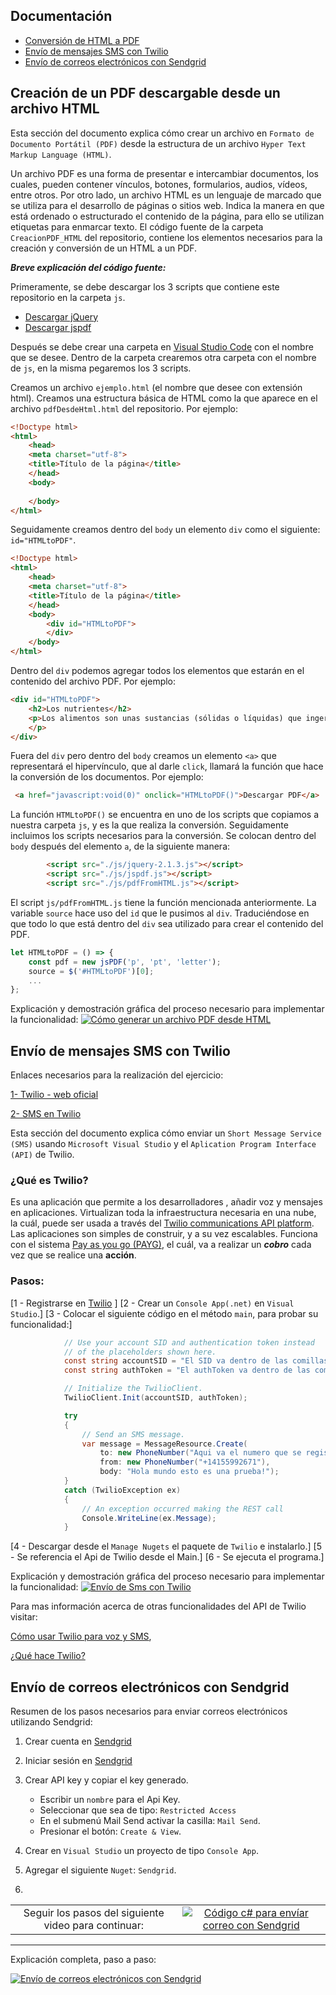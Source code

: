 ## Documentación

* [Conversión de HTML a PDF](#Creación-de-un-PDF-descargable-desde-un-archivo-HTML)
* [Envío de mensajes SMS con Twilio](#Envío-de-mensajes-SMS-con-Twilio)
* [Envío de correos electrónicos con Sendgrid](#Envío-de-correos-electrónicos-con-Sendgrid)

## Creación de un PDF descargable desde un archivo HTML

Esta sección del documento explica cómo crear un archivo en `Formato de Documento Portátil (PDF)` desde la estructura de un archivo `Hyper Text Markup Language (HTML)`.

Un archivo PDF es una forma de presentar e intercambiar documentos, los cuales, pueden contener vínculos, botones, formularios, audios, vídeos, entre otros. 
Por otro lado, un archivo HTML es un lenguaje de marcado que se utiliza para el desarrollo de páginas o sitios web. Indica la manera en que está ordenado o estructurado el contenido de la página, para ello se utilizan etiquetas para enmarcar texto.
El código fuente de la carpeta `CreacionPDF_HTML` del repositorio, contiene los elementos necesarios para la creación y conversión de un HTML a un PDF.

***Breve explicación del código fuente:***

Primeramente, se debe descargar los 3 scripts que contiene este repositorio en la carpeta `js`. 

* [Descargar jQuery](https://unpkg.com/jquery@latest/dist/jquery.min.js)
* [Descargar jspdf](https://unpkg.com/jspdf@latest/dist/jspdf.min.js)

Después se debe crear una carpeta en [Visual Studio Code](https://code.visualstudio.com/#alt-downloads "Visual Studio Code") con el nombre que se desee. 
Dentro de la carpeta crearemos otra carpeta con el nombre de `js`, en la misma pegaremos los 3 scripts.

Creamos un archivo `ejemplo.html` (el nombre que desee con extensión html). Creamos una estructura básica de HTML como la que aparece en el archivo `pdfDesdeHtml.html` del repositorio.
Por ejemplo:
```html
<!Doctype html>
<html>
    <head>
	<meta charset="utf-8">
	<title>Título de la página</title>
    </head>
    <body>
        
    </body>
</html>
```

Seguidamente creamos dentro del `body` un elemento `div` como el siguiente: `id="HTMLtoPDF"`.

```html
<!Doctype html>
<html>
    <head>
	<meta charset="utf-8">
	<title>Título de la página</title>
    </head>
    <body>
        <div id="HTMLtoPDF">
        </div>
    </body>
</html>
```

Dentro del `div` podemos agregar todos los elementos que estarán en el contenido del archivo PDF.
Por ejemplo:
```html
<div id="HTMLtoPDF">
    <h2>Los nutrientes</h2>
    <p>Los alimentos son unas sustancias (sólidas o líquidas) que ingerimos y que nuestro organismo transforma obteniendo unas sustancias químicas, nutrientes, necesarios para la formación, crecimiento y reconstrucción de nuestros tejidos. Alimentos son la leche y sus derivados, las legumbres, las carnes, el pescado, la fruta, las verduras, las hortalizas, los cereales, la mantequilla, etc. y nutrientes, los hidratos de carbono, las proteínas, la fibra, los minerales y los lípidos.
    </p>  
</div>
```

Fuera del `div` pero dentro del `body` creamos un elemento `<a>` que representará el hipervínculo, que al darle `click`, llamará la función que hace la conversión de los documentos. 
Por ejemplo:
```html
 <a href="javascript:void(0)" onclick="HTMLtoPDF()">Descargar PDF</a>
```
La función `HTMLtoPDF()` se encuentra en uno de los scripts que copiamos a nuestra carpeta `js`, y es la que realiza la conversión.
Seguidamente incluimos los scripts necesarios para la conversión. Se colocan dentro del `body` después del elemento `a`, de la siguiente manera:
```html
        <script src="./js/jquery-2.1.3.js"></script>
        <script src="./js/jspdf.js"></script>
        <script src="./js/pdfFromHTML.js"></script>
```
	
El script `js/pdfFromHTML.js` tiene la función mencionada anteriormente. La variable `source` hace uso del `id` que le pusimos al `div`. Traduciéndose en que todo lo que está dentro del `div` sea utilizado para crear el contenido del PDF.
```js
let HTMLtoPDF = () => {
    const pdf = new jsPDF('p', 'pt', 'letter');
    source = $('#HTMLtoPDF')[0];
    ...
};
```

Explicación y demostración gráfica del proceso necesario para implementar la funcionalidad:
[![Cómo generar un archivo PDF desde HTML](https://img.youtube.com/vi/RzVcKMVioSg/hqdefault.jpg)](https://www.youtube.com/embed/RzVcKMVioSg "Cómo generar un archivo PDF desde HTML")


## Envío de mensajes SMS con Twilio

Enlaces necesarios para la realización del ejercicio:

[1- Twilio - web oficial](https://www.twilio.com/ "Twilio - web oficial")

[2- SMS en Twilio](https://docs.microsoft.com/en-us/azure/twilio-dotnet-how-to-use-for-voice-sms "SMS en Twilio")


Esta sección del documento explica cómo enviar un `Short Message Service (SMS)` usando `Microsoft Visual Studio` y 
el `Aplication Program Interface (API)` de Twilio.

### ¿Qué es Twilio?

Es una aplicación que permite a los desarrolladores , añadir voz y mensajes en aplicaciones.
Virtualizan toda la infraestructura necesaria en una nube, la cuál, puede ser usada a través del [Twilio communications API platform](https://www.twilio.com/platform "Twilio communications API platform").
Las aplicaciones son simples de construir, y a su vez escalables.
Funciona con el sistema [Pay as you go (PAYG)](https://en.wikipedia.org/wiki/Pay_as_you_go "Pay as you go (PAYG)"), el cuál, va a realizar un ***cobro*** cada vez que se realice una **acción**.


### Pasos:
[1 - Registrarse en [Twilio](https://www.twilio.com/ "Twilio") ]
[2 - Crear un `Console App(.net)` en `Visual Studio`.]
[3 - Colocar el siguiente código en el método `main`, para probar su funcionalidad:] 
```cs
            // Use your account SID and authentication token instead
            // of the placeholders shown here.
            const string accountSID = "El SID va dentro de las comillas";
            const string authToken = "El authToken va dentro de las comillas";

            // Initialize the TwilioClient.
            TwilioClient.Init(accountSID, authToken);

            try
            {
                // Send an SMS message.
                var message = MessageResource.Create(
                    to: new PhoneNumber("Aqui va el numero que se registro en Twilio"),
                    from: new PhoneNumber("+14155992671"),
                    body: "Hola mundo esto es una prueba!");
            }
            catch (TwilioException ex)
            {
                // An exception occurred making the REST call
                Console.WriteLine(ex.Message);
            }
```
[4 -  Descargar desde el `Manage Nugets` el paquete de `Twilio` e instalarlo.]
[5 -  Se referencia el Api de Twilio desde el Main.]
[6 -  Se ejecuta el programa.]

Explicación y demostración gráfica del proceso necesario para implementar la funcionalidad:
[![Envío de Sms con Twilio](https://img.youtube.com/vi/wU4GA0GQu2s/hqdefault.jpg)](https://www.youtube.com/embed/wU4GA0GQu2s "Envío de Sms con Twilio")



Para mas información acerca de otras funcionalidades del API de Twilio visitar:

[Cómo usar Twilio para voz y SMS](https://docs.microsoft.com/en-us/azure/twilio-dotnet-how-to-use-for-voice-sms "https://docs.microsoft.com/en-us/azure/twilio-dotnet-how-to-use-for-voice-sms"),

[¿Qué hace Twilio?](https://www.twilio.com/blog/what-does-twilio-do "https://www.twilio.com/blog/what-does-twilio-do")



## Envío de correos electrónicos con Sendgrid

Resumen de los pasos necesarios para enviar correos electrónicos utilizando Sendgrid:

1. Crear cuenta en [Sendgrid](https://signup.sendgrid.com "signup")

2. Iniciar sesión en [Sendgrid](https://app.sendgrid.com/login "login")

3. Crear API key y copiar el key generado.
    * Escribir un `nombre` para el Api Key.
	* Seleccionar que sea de tipo: `Restricted Access`
	* En el submenú Mail Send activar la casilla: `Mail Send`.
	* Presionar el botón: `Create & View`.

4. Crear en `Visual Studio` un proyecto de tipo `Console App`.

5. Agregar el siguiente `Nuget`: `Sendgrid`.

6. 
|   |   |
| :---: | :---: |
| Seguir los pasos del siguiente video para continuar:  | [![Código c# para envíar correo con Sendgrid](https://img.youtube.com/vi/uttXidmt9mI/hqdefault.jpg)](https://youtu.be/uttXidmt9mI?t=71 "Código c# para envíar correo con Sendgrid")  |



***



Explicación completa, paso a paso:

[![Envío de correos electrónicos con Sendgrid](https://img.youtube.com/vi/uttXidmt9mI/hqdefault.jpg)](https://www.youtube.com/embed/uttXidmt9mI "Envío de correos electrónicos con Sendgrid")





